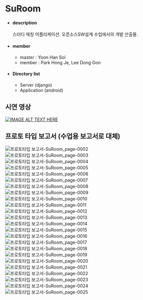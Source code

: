 # SuRoom

- #### description
  스터디 매칭 어플리케이션. 오픈소스SW설계 수업에서의 개발 산출물.

- #### member
  - master : Yoon Han Sol
  - member : Park Hong Je, Lee Dong Gon

- #### Directory list
  - Server (django)
  - Application (android)

## 시연 영상

[![IMAGE ALT TEXT HERE](https://img.youtube.com/vi/YOUTUBE_VIDEO_ID_HERE/0.jpg)](https://www.youtube.com/watchv=oZTlpe2u0iE)



## 프로토 타입 보고서 (수업용 보고서로 대체)

![프로토타입 보고서-SuRoom_page-0002](https://user-images.githubusercontent.com/24651852/73862500-febcf980-4881-11ea-8147-299c883bc84e.jpg)
![프로토타입 보고서-SuRoom_page-0003](https://user-images.githubusercontent.com/24651852/73862504-0086bd00-4882-11ea-996b-b35920eb96a1.jpg)
![프로토타입 보고서-SuRoom_page-0004](https://user-images.githubusercontent.com/24651852/73862505-0086bd00-4882-11ea-953f-43f91f2bdb43.jpg)
![프로토타입 보고서-SuRoom_page-0005](https://user-images.githubusercontent.com/24651852/73862507-011f5380-4882-11ea-9061-040194443d72.jpg)
![프로토타입 보고서-SuRoom_page-0006](https://user-images.githubusercontent.com/24651852/73862510-01b7ea00-4882-11ea-9660-a3826c6f4bfc.jpg)
![프로토타입 보고서-SuRoom_page-0007](https://user-images.githubusercontent.com/24651852/73862513-01b7ea00-4882-11ea-85e4-5710e6f15afa.jpg)
![프로토타입 보고서-SuRoom_page-0008](https://user-images.githubusercontent.com/24651852/73862514-02508080-4882-11ea-921b-5d06f0f4ae69.jpg)
![프로토타입 보고서-SuRoom_page-0009](https://user-images.githubusercontent.com/24651852/73862516-02e91700-4882-11ea-826b-e64514d828da.jpg)
![프로토타입 보고서-SuRoom_page-0010](https://user-images.githubusercontent.com/24651852/73862518-02e91700-4882-11ea-8c5d-1407d9ddffef.jpg)
![프로토타입 보고서-SuRoom_page-0011](https://user-images.githubusercontent.com/24651852/73862520-0381ad80-4882-11ea-9400-c597f414cf89.jpg)
![프로토타입 보고서-SuRoom_page-0012](https://user-images.githubusercontent.com/24651852/73862522-041a4400-4882-11ea-97c7-45fe668867e1.jpg)
![프로토타입 보고서-SuRoom_page-0013](https://user-images.githubusercontent.com/24651852/73862523-041a4400-4882-11ea-8690-d4a38128d660.jpg)
![프로토타입 보고서-SuRoom_page-0014](https://user-images.githubusercontent.com/24651852/73862525-04b2da80-4882-11ea-93dd-ffc83c96fe7e.jpg)
![프로토타입 보고서-SuRoom_page-0015](https://user-images.githubusercontent.com/24651852/73862528-054b7100-4882-11ea-85c1-656256c743f6.jpg)
![프로토타입 보고서-SuRoom_page-0016](https://user-images.githubusercontent.com/24651852/73862531-054b7100-4882-11ea-9d0e-a07db56c3e8c.jpg)
![프로토타입 보고서-SuRoom_page-0017](https://user-images.githubusercontent.com/24651852/73862534-05e40780-4882-11ea-9bf1-7bfbd5437840.jpg)
![프로토타입 보고서-SuRoom_page-0018](https://user-images.githubusercontent.com/24651852/73862537-067c9e00-4882-11ea-8290-f81c4018e8d0.jpg)
![프로토타입 보고서-SuRoom_page-0019](https://user-images.githubusercontent.com/24651852/73862538-067c9e00-4882-11ea-939e-2069a8dcc952.jpg)
![프로토타입 보고서-SuRoom_page-0020](https://user-images.githubusercontent.com/24651852/73862539-07153480-4882-11ea-990f-a9af2598c77a.jpg)
![프로토타입 보고서-SuRoom_page-0021](https://user-images.githubusercontent.com/24651852/73862542-07adcb00-4882-11ea-82a4-076d3554138c.jpg)
![프로토타입 보고서-SuRoom_page-0022](https://user-images.githubusercontent.com/24651852/73862543-08466180-4882-11ea-84fc-d6de0e081467.jpg)
![프로토타입 보고서-SuRoom_page-0023](https://user-images.githubusercontent.com/24651852/73862545-08def800-4882-11ea-9276-ea32e0882f47.jpg)
![프로토타입 보고서-SuRoom_page-0024](https://user-images.githubusercontent.com/24651852/73862547-09778e80-4882-11ea-8b34-79b6438d92ce.jpg)
![프로토타입 보고서-SuRoom_page-0025](https://user-images.githubusercontent.com/24651852/73862548-09778e80-4882-11ea-9d6c-4f7f7ab0878f.jpg)
